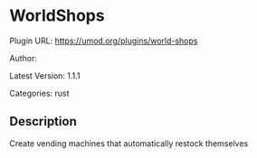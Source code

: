 # WorldShops

Plugin URL: https://umod.org/plugins/world-shops

Author: 

Latest Version: 1.1.1

Categories: rust

## Description

Create vending machines that automatically restock themselves
